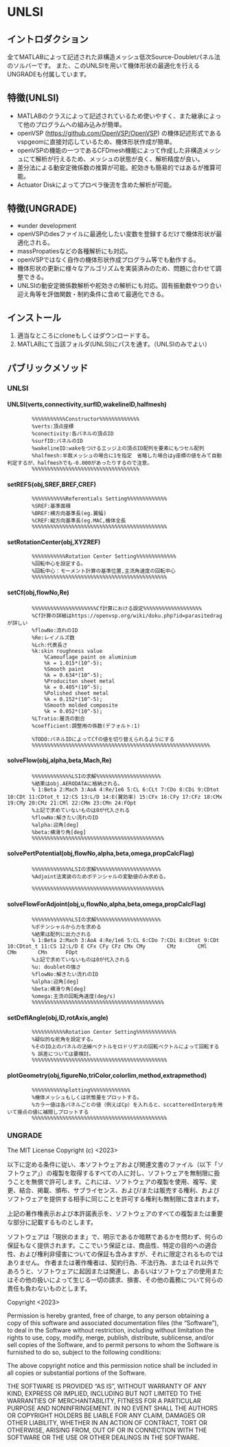 # UNLSI
## イントロダクション
全てMATLABによって記述された非構造メッシュ低次Source-Doubletパネル法のソルバーです。 
また、このUNLSIを用いて機体形状の最適化を行えるUNGRADEも付属しています。
## 特徴(UNLSI)
- MATLABのクラスによって記述されているため使いやすく、また継承によって他のプログラムへの組み込みが簡単。
- openVSP (https://github.com/OpenVSP/OpenVSP) の機体記述形式であるvspgeomに直接対応しているため、機体形状作成が簡単。
- openVSPの機能の一つであるCFDmesh機能によって作成した非構造メッシュにて解析が行えるため、メッシュの状態が良く、解析精度が良い。
- 差分法による動安定微係数の推算が可能。舵効きも簡易的ではあるが推算可能。
- Actuator Diskによってプロペラ後流を含めた解析が可能。
## 特徴(UNGRADE)
- ※under development
- openVSPのdesファイルに最適化したい変数を登録するだけで機体形状が最適化される。
- massPropatiesなどの各種解析にも対応。
- openVSPではなく自作の機体形状作成プログラム等でも動作する。
- 機体形状の更新に様々なアルゴリズムを実装済みのため、問題に合わせて調整できる。
- UNLSIの動安定微係数解析や舵効きの解析にも対応。固有振動数やつり合い迎え角等を評価関数・制約条件に含めて最適化できる。

## インストール
1. 適当なところにcloneもしくはダウンロードする。
2. MATLABにて当該フォルダ(UNLSI)にパスを通す。（UNLSIのみでよい）

## パブリックメソッド
### UNLSI
#### UNLSI(verts,connectivity,surfID,wakelineID,halfmesh)
            %%%%%%%%%%%Constructor%%%%%%%%%%%%%
            %verts:頂点座標
            %conectivity:各パネルの頂点ID
            %surfID:パネルのID
            %wakelineID:wakeをつけるエッジ上の頂点ID配列を要素にもつセル配列
            %halfmesh:半裁メッシュの場合に1を指定　省略した場合はy座標の値をみて自動判定するが、halfmeshでも-0.000があったりするので注意。
            %%%%%%%%%%%%%%%%%%%%%%%%%%%%%%%%%%%
#### setREFS(obj,SREF,BREF,CREF)
            %%%%%%%%%%%Referentials Setting%%%%%%%%%%%%%
            %SREF:基準面積
            %BREF:横方向基準長(eg.翼幅)
            %CREF:縦方向基準長(eg.MAC,機体全長
            %%%%%%%%%%%%%%%%%%%%%%%%%%%%%%%%%%%%%%%%%%%%
#### setRotationCenter(obj,XYZREF)
            %%%%%%%%%%%Rotation Center Setting%%%%%%%%%%%%%
            %回転中心を設定する。
            %回転中心：モーメント計算の基準位置,主流角速度の回転中心
            %%%%%%%%%%%%%%%%%%%%%%%%%%%%%%%%%%%%%%%%%%%%

#### setCf(obj,flowNo,Re)
            %%%%%%%%%%%%%%%%%%%%%Cf計算における設定%%%%%%%%%%%%%%%%%%%
            %Cf計算の詳細はhttps://openvsp.org/wiki/doku.php?id=parasitedragが詳しい
            %flowNo:流れのID
            %Re:レイノルズ数
            %Lch:代表長さ
            %k:skin roughness value
                %Camouflage paint on aluminium
                %k = 1.015*(10^-5); 
                %Smooth paint
                %k = 0.634*(10^-5);
                %Produciton sheet metal
                %k = 0.405*(10^-5);
                %Polished sheet metal
                %k = 0.152*(10^-5);
                %Smooth molded composite
                %k = 0.052*(10^-5);
            %LTratio:層流の割合
            %coefficient:調整用の係数(デフォルト:1)

            %TODO:パネルIDによってCfの値を切り替えられるようにする
            %%%%%%%%%%%%%%%%%%%%%%%%%%%%%%%%%%%%%%%%%%%%%%%%%%%%%%%%%%
#### solveFlow(obj,alpha,beta,Mach,Re)
            %%%%%%%%%%%%%LSIの求解%%%%%%%%%%%%%%%%%%%%%
            %結果はobj.AERODATAに格納される。
            % 1:Beta 2:Mach 3:AoA 4:Re/1e6 5:CL 6:CLt 7:CDo 8:CDi 9:CDtot 10:CDt 11:CDtot_t 12:CS 13:L/D 14:E(翼効率) 15:CFx 16:CFy 17:CFz 18:CMx 19:CMy 20:CMz 21:CMl 22:CMm 23:CMn 24:FOpt 
            %上記で求めていないものは0が代入される
            %flowNo:解きたい流れのID
            %alpha:迎角[deg]
            %beta:横滑り角[deg]
            %%%%%%%%%%%%%%%%%%%%%%%%%%%%%%%%%%%%%%%%%%%
#### solvePertPotential(obj,flowNo,alpha,beta,omega,propCalcFlag)
            %%%%%%%%%%%%%LSIの求解%%%%%%%%%%%%%%%%%%%%%
            %Adjoint法実装のためポテンシャルの変動値のみ求める。

            %%%%%%%%%%%%%%%%%%%%%%%%%%%%%%%%%%%%%%%%%%%
#### solveFlowForAdjoint(obj,u,flowNo,alpha,beta,omega,propCalcFlag)
            %%%%%%%%%%%%%LSIの求解%%%%%%%%%%%%%%%%%%%%%
            %ポテンシャルから力を求める
            %結果は配列に出力される
            % 1:Beta 2:Mach 3:AoA 4:Re/1e6 5:CL 6:CDo 7:CDi 8:CDtot 9:CDt 10:CDtot_t 11:CS 12:L/D E CFx CFy CFz CMx CMy       CMz       CMl       CMm       CMn      FOpt 
            %上記で求めていないものは0が代入される
            %u: doubletの強さ
            %flowNo:解きたい流れのID
            %alpha:迎角[deg]
            %beta:横滑り角[deg]
            %omega:主流の回転角速度(deg/s)
            %%%%%%%%%%%%%%%%%%%%%%%%%%%%%%%%%%%%%%%%%%%

#### setDeflAngle(obj,ID,rotAxis,angle)
            %%%%%%%%%%%Rotation Center Setting%%%%%%%%%%%%%
            %疑似的な舵角を設定する。
            %そのID上のパネルの法線ベクトルをロドリゲスの回転ベクトルによって回転する
            % 誤差については要検討。
            %%%%%%%%%%%%%%%%%%%%%%%%%%%%%%%%%%%%%%%%%%%%
#### plotGeometry(obj,figureNo,triColor,colorlim,method,extrapmethod)
            %%%%%%%%%%%plotting%%%%%%%%%%%%%
            %機体メッシュもしくは状態量をプロットする。
            %カラー値は各パネルごとの値（例えばCp）を入れると、sccatteredInterpを用いて接点の値に補間しプロットする
            %%%%%%%%%%%%%%%%%%%%%%%%%%%%%%%%%%%%%%%%%%%%
            
### UNGRADE


The MIT License
Copyright (c) <2023> <copyright Naoto Morita>

以下に定める条件に従い、本ソフトウェアおよび関連文書のファイル（以下「ソフトウェア」）の複製を取得するすべての人に対し、ソフトウェアを無制限に扱うことを無償で許可します。これには、ソフトウェアの複製を使用、複写、変更、結合、掲載、頒布、サブライセンス、および/または販売する権利、およびソフトウェアを提供する相手に同じことを許可する権利も無制限に含まれます。

上記の著作権表示および本許諾表示を、ソフトウェアのすべての複製または重要な部分に記載するものとします。

ソフトウェアは「現状のまま」で、明示であるか暗黙であるかを問わず、何らの保証もなく提供されます。ここでいう保証とは、商品性、特定の目的への適合性、および権利非侵害についての保証も含みますが、それに限定されるものではありません。 作者または著作権者は、契約行為、不法行為、またはそれ以外であろうと、ソフトウェアに起因または関連し、あるいはソフトウェアの使用またはその他の扱いによって生じる一切の請求、損害、その他の義務について何らの責任も負わないものとします。


Copyright <2023> <COPYRIGHT Naoto Morita>

Permission is hereby granted, free of charge, to any person obtaining a copy of this software and associated documentation files (the “Software”), to deal in the Software without restriction, including without limitation the rights to use, copy, modify, merge, publish, distribute, sublicense, and/or sell copies of the Software, and to permit persons to whom the Software is furnished to do so, subject to the following conditions:

The above copyright notice and this permission notice shall be included in all copies or substantial portions of the Software.

THE SOFTWARE IS PROVIDED “AS IS”, WITHOUT WARRANTY OF ANY KIND, EXPRESS OR IMPLIED, INCLUDING BUT NOT LIMITED TO THE WARRANTIES OF MERCHANTABILITY, FITNESS FOR A PARTICULAR PURPOSE AND NONINFRINGEMENT. IN NO EVENT SHALL THE AUTHORS OR COPYRIGHT HOLDERS BE LIABLE FOR ANY CLAIM, DAMAGES OR OTHER LIABILITY, WHETHER IN AN ACTION OF CONTRACT, TORT OR OTHERWISE, ARISING FROM, OUT OF OR IN CONNECTION WITH THE SOFTWARE OR THE USE OR OTHER DEALINGS IN THE SOFTWARE.
